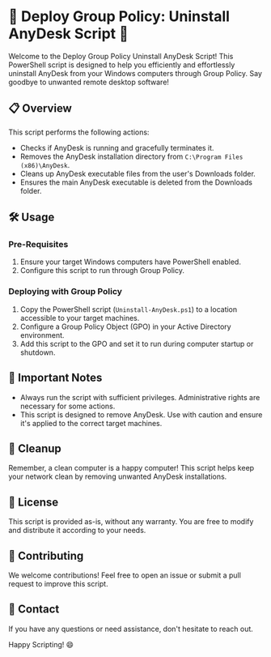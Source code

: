 # 🚀 Deploy Group Policy: Uninstall AnyDesk Script 🚀

Welcome to the Deploy Group Policy Uninstall AnyDesk Script! This PowerShell script is designed to help you efficiently and effortlessly uninstall AnyDesk from your Windows computers through Group Policy. Say goodbye to unwanted remote desktop software!

## 📋 Overview

This script performs the following actions:
- Checks if AnyDesk is running and gracefully terminates it.
- Removes the AnyDesk installation directory from `C:\Program Files (x86)\AnyDesk`.
- Cleans up AnyDesk executable files from the user's Downloads folder.
- Ensures the main AnyDesk executable is deleted from the Downloads folder.

## 🛠️ Usage

### Pre-Requisites
1. Ensure your target Windows computers have PowerShell enabled.
2. Configure this script to run through Group Policy.

### Deploying with Group Policy
1. Copy the PowerShell script (`Uninstall-AnyDesk.ps1`) to a location accessible to your target machines.
2. Configure a Group Policy Object (GPO) in your Active Directory environment.
3. Add this script to the GPO and set it to run during computer startup or shutdown.

## 🚨 Important Notes
- Always run the script with sufficient privileges. Administrative rights are necessary for some actions.
- This script is designed to remove AnyDesk. Use with caution and ensure it's applied to the correct target machines.

## 🧹 Cleanup
Remember, a clean computer is a happy computer! This script helps keep your network clean by removing unwanted AnyDesk installations.

## 📜 License
This script is provided as-is, without any warranty. You are free to modify and distribute it according to your needs.

## 🙌 Contributing
We welcome contributions! Feel free to open an issue or submit a pull request to improve this script.

## 📧 Contact
If you have any questions or need assistance, don't hesitate to reach out.

Happy Scripting!  😄
